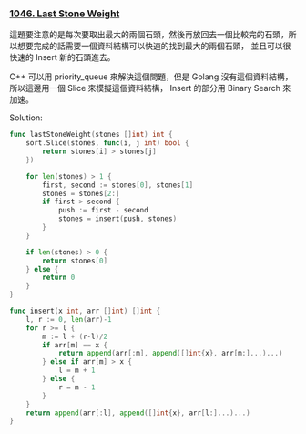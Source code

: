 ### [1046. Last Stone Weight]

這題要注意的是每次要取出最大的兩個石頭，然後再放回去一個比較完的石頭，所以想要完成的話需要一個資料結構可以快速的找到最大的兩個石頭，
並且可以很快速的 Insert 新的石頭進去。

C++ 可以用 priority_queue 來解決這個問題，但是 Golang 沒有這個資料結構，所以這邊用一個 Slice 來模擬這個資料結構，
Insert 的部分用 Binary Search 來加速。

Solution:
```go
func lastStoneWeight(stones []int) int {
	sort.Slice(stones, func(i, j int) bool {
		return stones[i] > stones[j]
	})

	for len(stones) > 1 {
		first, second := stones[0], stones[1]
		stones = stones[2:]
		if first > second {
			push := first - second
			stones = insert(push, stones)
		}
	}

	if len(stones) > 0 {
		return stones[0]
	} else {
		return 0
	}
}

func insert(x int, arr []int) []int {
	l, r := 0, len(arr)-1
	for r >= l {
		m := l + (r-l)/2
		if arr[m] == x {
			return append(arr[:m], append([]int{x}, arr[m:]...)...)
		} else if arr[m] > x {
			l = m + 1
		} else {
			r = m - 1
		}
	}
	return append(arr[:l], append([]int{x}, arr[l:]...)...)
}
```

[1046. Last Stone Weight]: https://leetcode.com/problems/last-stone-weight/